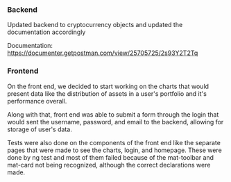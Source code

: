 ### Backend

Updated backend to cryptocurrency objects and updated the documentation accordingly

Documentation: https://documenter.getpostman.com/view/25705725/2s93Y2T2Tq

### Frontend

On the front end, we decided to start working on the charts that would present data like the distribution of assets in a user's portfolio
and it's performance overall.

Along with that, front end was able to submit a form through the login that would sent the username, password, and email to the backend,
allowing for storage of user's data.

Tests were also done on the components of the front end like the separate pages that were made to see the charts, login, and homepage.
These were done by ng test and most of them failed because of the mat-toolbar and mat-card not being recognized, although the correct
declarations were made.
